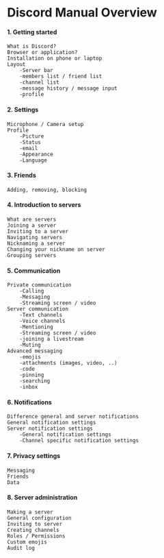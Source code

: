 # Discord Manual Overview

#### 1. Getting started
	What is Discord?
	Browser or application?
	Installation on phone or laptop
	Layout
	    -Server bar 
	    -members list / friend list 
	    -channel list 
	    -message history / message input
	    -profile
#### 2. Settings
	Microphone / Camera setup
	Profile
	    -Picture
	    -Status
	    -email
        -Appearance
        -Language
#### 3. Friends
	Adding, removing, blocking
#### 4. Introduction to servers
	What are servers
	Joining a server
	Inviting to a server
	Navigating servers
	Nicknaming a server
	Changing your nickname on server
	Grouping servers
#### 5. Communication
	Private communication
	    -Calling
	    -Messaging
	    -Streaming screen / video
	Server communication
	    -Text channels
	    -Voice channels
	    -Mentioning
	    -Streaming screen / video
	    -joining a livestream
	    -Muting
	Advanced messaging
	    -emojis
	    -attachments (images, video, ..)
	    -code
	    -pinning
	    -searching
	    -inbox
#### 6. Notifications
	Difference general and server notifications
	General notification settings
	Server notification settings
	    -General notification settings
	    -Channel specific notification settings
#### 7. Privacy settings
	Messaging
	Friends
	Data
#### 8. Server administration
	Making a server
	General configuration
	Inviting to server
	Creating channels
	Roles / Permissions
	Custom emojis
	Audit log
	
